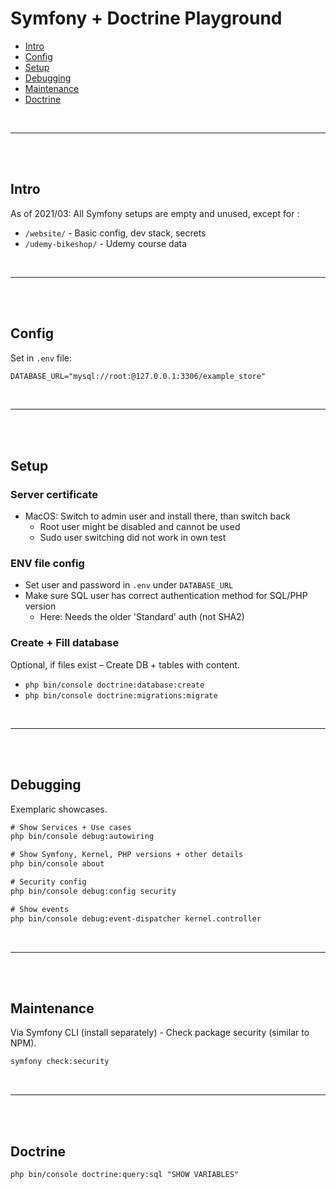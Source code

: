 # Symfony + Doctrine Playground

- [Intro](#intro)
- [Config](#config)
- [Setup](#setup)
- [Debugging](#debugging)
- [Maintenance](#maintenance)
- [Doctrine](#doctrine)

<br>

---

<br><br>

## Intro

As of 2021/03: All Symfony setups are empty and unused, except for :

- `/website/` - Basic config, dev stack, secrets
- `/udemy-bikeshop/` - Udemy course data

<br>

---

<br><br>

## Config

Set in `.env` file:

```txt
DATABASE_URL="mysql://root:@127.0.0.1:3306/example_store"
```

<br>

---

<br><br>

## Setup

### Server certificate

- MacOS: Switch to admin user and install there, than switch back
  - Root user might be disabled and cannot be used
  - Sudo user switching did not work in own test

### ENV file config

- Set user and password in `.env` under `DATABASE_URL`
- Make sure SQL user has correct authentication method for SQL/PHP version
  - Here: Needs the older 'Standard' auth (not SHA2)

### Create + Fill database

Optional, if files exist – Create DB + tables with content.

- `php bin/console doctrine:database:create`
- `php bin/console doctrine:migrations:migrate`


<br>

---

<br><br>

## Debugging

Exemplaric showcases.

```txt
# Show Services + Use cases
php bin/console debug:autowiring

# Show Symfony, Kernel, PHP versions + other details
php bin/console about

# Security config
php bin/console debug:config security

# Show events
php bin/console debug:event-dispatcher kernel.controller
```

<br>

---

<br><br>

## Maintenance

Via Symfony CLI (install separately) - Check package security (similar to NPM).

```txt
symfony check:security
```

<br>

---

<br><br>

## Doctrine

```txt
php bin/console doctrine:query:sql "SHOW VARIABLES"
```

